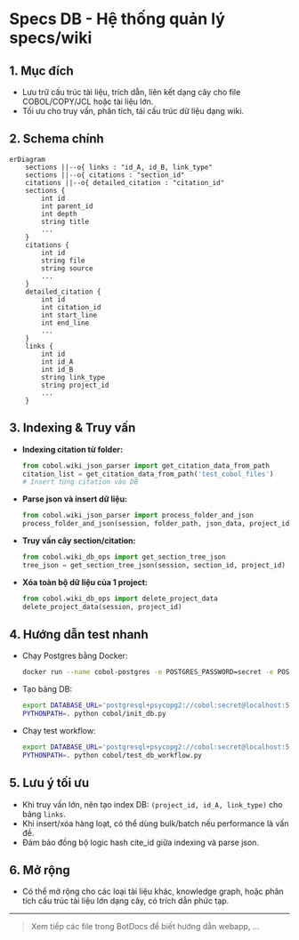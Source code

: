 # Specs DB - Hệ thống quản lý specs/wiki

## 1. Mục đích
- Lưu trữ cấu trúc tài liệu, trích dẫn, liên kết dạng cây cho file COBOL/COPY/JCL hoặc tài liệu lớn.
- Tối ưu cho truy vấn, phân tích, tái cấu trúc dữ liệu dạng wiki.

## 2. Schema chính
```mermaid
erDiagram
    sections ||--o{ links : "id_A, id_B, link_type"
    sections ||--o{ citations : "section_id"
    citations ||--o{ detailed_citation : "citation_id"
    sections {
        int id
        int parent_id
        int depth
        string title
        ...
    }
    citations {
        int id
        string file
        string source
        ...
    }
    detailed_citation {
        int id
        int citation_id
        int start_line
        int end_line
        ...
    }
    links {
        int id
        int id_A
        int id_B
        string link_type
        string project_id
        ...
    }
```

## 3. Indexing & Truy vấn
- **Indexing citation từ folder:**
  ```python
  from cobol.wiki_json_parser import get_citation_data_from_path
  citation_list = get_citation_data_from_path('test_cobol_files')
  # Insert từng citation vào DB
  ```
- **Parse json và insert dữ liệu:**
  ```python
  from cobol.wiki_json_parser import process_folder_and_json
  process_folder_and_json(session, folder_path, json_data, project_id)
  ```
- **Truy vấn cây section/citation:**
  ```python
  from cobol.wiki_db_ops import get_section_tree_json
  tree_json = get_section_tree_json(session, section_id, project_id)
  ```
- **Xóa toàn bộ dữ liệu của 1 project:**
  ```python
  from cobol.wiki_db_ops import delete_project_data
  delete_project_data(session, project_id)
  ```

## 4. Hướng dẫn test nhanh
- Chạy Postgres bằng Docker:
  ```bash
  docker run --name cobol-postgres -e POSTGRES_PASSWORD=secret -e POSTGRES_USER=cobol -e POSTGRES_DB=cobol_db -p 5432:5432 -d postgres:15
  ```
- Tạo bảng DB:
  ```bash
  export DATABASE_URL='postgresql+psycopg2://cobol:secret@localhost:5432/cobol_db'
  PYTHONPATH=. python cobol/init_db.py
  ```
- Chạy test workflow:
  ```bash
  export DATABASE_URL='postgresql+psycopg2://cobol:secret@localhost:5432/cobol_db'
  PYTHONPATH=. python cobol/test_db_workflow.py
  ```

## 5. Lưu ý tối ưu
- Khi truy vấn lớn, nên tạo index DB: `(project_id, id_A, link_type)` cho bảng `links`.
- Khi insert/xóa hàng loạt, có thể dùng bulk/batch nếu performance là vấn đề.
- Đảm bảo đồng bộ logic hash cite_id giữa indexing và parse json.

## 6. Mở rộng
- Có thể mở rộng cho các loại tài liệu khác, knowledge graph, hoặc phân tích cấu trúc tài liệu lớn dạng cây, có trích dẫn phức tạp.

---

> Xem tiếp các file trong BotDocs để biết hướng dẫn webapp, ... 